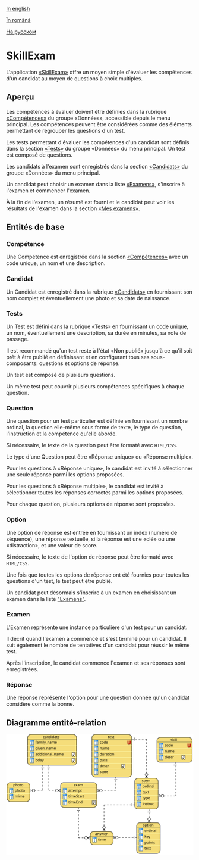 
[In english](https://github.com/ciukstar/skillexam/blob/master/README.md)  

[În română](https://github.com/ciukstar/skillexam/blob/master/README.ro.md)  

[На русском](https://github.com/ciukstar/skillexam/blob/master/README.ru.md)

# SkillExam

L'application [«SkillExam»](https://skillexamfr-jvkm574lia-de.a.run.app) offre un moyen simple d'évaluer les compétences d'un candidat au moyen de questions à choix multiples.

## Aperçu

Les compétences à évaluer doivent être définies dans la rubrique [«Compétences»](https://skillexamfr-jvkm574lia-de.a.run.app/admin/skills) du groupe «Données», accessible depuis le menu principal. Les compétences peuvent être considérées comme des éléments permettant de regrouper les questions d'un test.

Les tests permettant d'évaluer les compétences d'un candidat sont définis dans la section [«Tests»](https://skillexamfr-jvkm574lia-de.a.run.app/admin/tests) du groupe «Données» du menu principal. Un test est composé de questions.

Les candidats à l'examen sont enregistrés dans la section [«Candidats»](https://skillexamfr-jvkm574lia-de.a.run.app/admin/candidates) du groupe «Données» du menu principal.

Un candidat peut choisir un examen dans la liste [«Examens»](https://skillexamfr-jvkm574lia-de.a.run.app), s'inscrire à l'examen et commencer l'examen.

À la fin de l'examen, un résumé est fourni et le candidat peut voir les résultats de l'examen dans la section [«Mes examens»](https://skillexamfr-jvkm574lia-de.a.run.app/my-exams).

## Entités de base

### Compétence

Une Compétence est enregistrée dans la section [«Compétences»](https://skillexamfr-jvkm574lia-de.a.run.app/admin/skills) avec un code unique, un nom et une description.

### Candidat

Un Candidat est enregistré dans la rubrique [«Candidats»](https://skillexamfr-jvkm574lia-de.a.run.app/admin/candidates) en fournissant son nom complet et éventuellement une photo et sa date de naissance.

### Tests

Un Test est défini dans la rubrique [«Tests»](https://skillexamfr-jvkm574lia-de.a.run.app/admin/tests) en fournissant un code unique, un nom, éventuellement une description, sa durée en minutes, sa note de passage.

Il est recommandé qu'un test reste à l'état «Non publié» jusqu'à ce qu'il soit prêt à être publié en définissant et en configurant tous ses sous-composants: questions et options de réponse.

Un test est composé de plusieurs questions.

Un même test peut couvrir plusieurs compétences spécifiques à chaque question.

### Question

Une question pour un test particulier est définie en fournissant un nombre ordinal, la question elle-même sous forme de texte, le type de question, l'instruction et la compétence qu'elle aborde.

Si nécessaire, le texte de la question peut être formaté avec ```HTML/CSS```.

Le type d'une Question peut être «Réponse unique» ou «Réponse multiple».

Pour les questions à «Réponse unique», le candidat est invité à sélectionner une seule réponse parmi les options proposées.

Pour les questions à «Réponse multiple», le candidat est invité à sélectionner toutes les réponses correctes parmi les options proposées.

Pour chaque question, plusieurs options de réponse sont proposées.

### Option

Une option de réponse est entrée en fournissant un index (numéro de séquence), une réponse textuelle, si la réponse est une «clé» ou une «distraction», et une valeur de score.

Si nécessaire, le texte de l'option de réponse peut être formaté avec ```HTML/CSS```.

Une fois que toutes les options de réponse ont été fournies pour toutes les questions d'un test, le test peut être publié.

Un candidat peut désormais s'inscrire à un examen en choisissant un examen dans la liste ["Examens"](https://skillexamfr-jvkm574lia-de.a.run.app).

### Examen

L'Examen représente une instance particulière d'un test pour un candidat.

Il décrit quand l'examen a commencé et s'est terminé pour un candidat. Il suit également le nombre de tentatives d'un candidat pour réussir le même test.

Après l'inscription, le candidat commence l'examen et ses réponses sont enregistrées.

### Réponse

Une réponse représente l'option pour une question donnée qu'un candidat considère comme la bonne.

## Diagramme entité-relation

![Diagramme entité-relation](static/img/SkillExam-ERD.svg)


